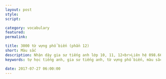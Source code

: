 ```yaml
---
layout: post
style:
script:

category: vocabulary
featured:
permalink:

title: 3000 từ vựng phổ biến (phần 12)
short: Màu sắc
description: Nhận dậy gia sư tiếng anh lớp 10, 11, 12<br>Liên hệ 098.66.77.99.3<br>Anh Thịnh
keywords: tự học tiếng anh, gia sư tiếng anh, từ vựng phổ biến, màu sắc, vocabulary, color

date: 2017-07-27 06:00:00
---
```

